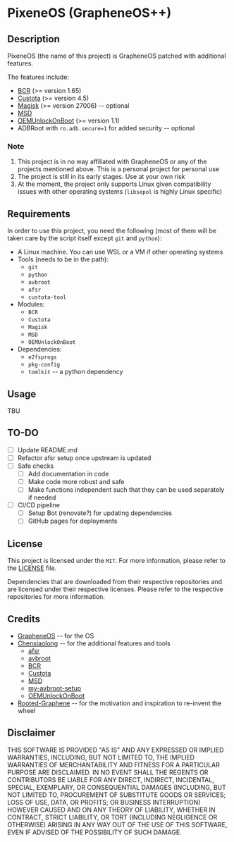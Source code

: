 # PixeneOS (GrapheneOS++)

## Description

PixeneOS (the name of this project) is GrapheneOS patched with additional features.

The features include:

- [BCR](https://github.com/chenxiaolong/BCR) (>= version 1.65)
- [Custota](https://github.com/chenxiaolong/Custota) (>= version 4.5)
- [Magisk](https://github.com/pixincreate/Magisk) (>= version 27006) -- optional
- [MSD](https://github.com/chenxiaolong/MSD)
- [OEMUnlockOnBoot](https://github.com/chenxiaolong/OEMUnlockOnBoot) (>= version 1.1)
- ADBRoot with `ro.adb.secure=1` for added security -- optional

### Note

1. This project is in no way affiliated with GrapheneOS or any of the projects mentioned above. This is a personal project for personal use
2. The project is still in its early stages. Use at your own risk
3. At the moment, the project only supports Linux given compatibility issues with other operating systems (`libsepol` is highly Linux specific)

## Requirements

In order to use this project, you need the following (most of them will be taken care by the script itself except `git` and `python`):

- A Linux machine. You can use WSL or a VM if other operating systems
- Tools (needs to be in the path):
  - `git`
  - `python`
  - `avbroot`
  - `afsr`
  - `custota-tool`
- Modules:
  - `BCR`
  - `Custota`
  - `Magisk`
  - `MSD`
  - `OEMUnlockOnBoot`
- Dependencies:
  - `e2fsprogs`
  - `pkg-config`
  - `tomlkit` -- a python dependency

## Usage

TBU

## TO-DO

- [ ] Update README.md
- [ ] Refactor afsr setup once upstream is updated
- [ ] Safe checks
  - [ ] Add documentation in code
  - [ ] Make code more robust and safe
  - [ ] Make functions independent such that they can be used separately if needed
- [ ] CI/CD pipeline
  - [ ] Setup Bot (renovate?) for updating dependencies
  - [ ] GitHub pages for deployments

## License

This project is licensed under the `MIT`. For more information, please refer to the [LICENSE](LICENSE) file.

Dependencies that are downloaded from their respective repositories and are licensed under their respective licenses. Please refer to the respective repositories for more information.

## Credits

- [GrapheneOS](https://grapheneos.org) -- for the OS
- [Chenxiaolong](https://github.com/chenxiaolong) -- for the additional features and tools
  - [afsr](https://github.com/chenxiaolong/afsr)
  - [avbroot](https://github.com/chenxiaolong/avbroot)
  - [BCR](https://github.com/chenxiaolong/BCR)
  - [Custota](https://github.com/chenxiaolong/Custota)
  - [MSD](https://github.com/chenxiaolong/MSD)
  - [my-avbroot-setup](https://github.com/chenxiaolong/my-avbroot-setup)
  - [OEMUnlockOnBoot](https://github.com/chenxiaolong/OEMUnlockOnBoot)
- [Rooted-Graphene](https://github.com/schnatterer/rooted-graphene) -- for the motivation and inspiration to re-invent the wheel

## Disclaimer

THIS SOFTWARE IS PROVIDED "AS IS" AND ANY EXPRESSED OR IMPLIED WARRANTIES, INCLUDING, BUT NOT LIMITED TO, THE IMPLIED WARRANTIES OF MERCHANTABILITY AND FITNESS FOR A PARTICULAR PURPOSE ARE DISCLAIMED. IN NO EVENT SHALL THE REGENTS OR CONTRIBUTORS BE LIABLE FOR ANY DIRECT, INDIRECT, INCIDENTAL, SPECIAL, EXEMPLARY, OR CONSEQUENTIAL DAMAGES (INCLUDING, BUT NOT LIMITED TO, PROCUREMENT OF SUBSTITUTE GOODS OR SERVICES; LOSS OF USE, DATA, OR PROFITS; OR BUSINESS INTERRUPTION) HOWEVER CAUSED AND ON ANY THEORY OF LIABILITY, WHETHER IN CONTRACT, STRICT LIABILITY, OR TORT (INCLUDING NEGLIGENCE OR OTHERWISE) ARISING IN ANY WAY OUT OF THE USE OF THIS SOFTWARE, EVEN IF ADVISED OF THE POSSIBILITY OF SUCH DAMAGE.
